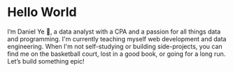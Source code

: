 # Hello World

I’m Daniel Ye 👋, a data analyst with a CPA and a passion for all things data and programming. I'm currently teaching myself web development and data engineering. When I'm not self-studying or building side-projects, you can find me on the basketball court, lost in a good book, or going for a long run. Let’s build something epic!
